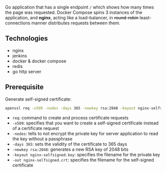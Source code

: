 Go application that has a single endpoint `/` which shows how many times the page was requested. Docker Compose spins 3 instances of the application, and **nginx**, acting like a load-balancer, in ~~round-robin~~ least-connections manner distributes requests between them. 

## Technologies

- nginx
- jenkins
- docker & docker compose
- redis
- go http server

## Prerequisite

Generate self-signed certificate:

```sh
openssl req -x509 -nodes -days 365 -newkey rsa:2048 -keyout nginx-selfsigned.key -out nginx-selfsigned.crt
```

- `req`: command to create and process certificate requests
- `-x509`: specifies that you want to create a self-signed certificate instead of a certificate request
- `-nodes`: tells to not encrypt the private key for server application to read the key without a passphrase
- `-days 365`: sets the validity of the certificate to 365 days
- `-newkey rsa:2048`: generates a new RSA key of 2048 bits
- `-keyout nginx-selfsigned.key`: specifies the filename for the private key
- `-out nginx-selfsigned.crt`: specifies the filename for the self-signed certificate
